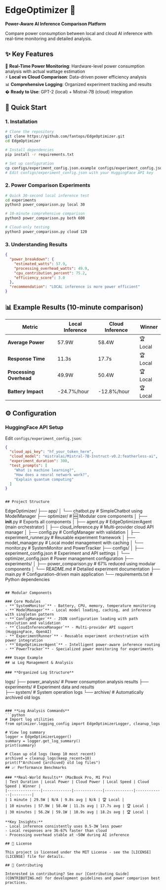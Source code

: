 # EdgeOptimizer 🚀
**Power-Aware AI Inference Comparison Platform**

Compare power consumption between local and cloud AI inference with real-time monitoring and detailed analysis.

## ✨ Key Features

🔋 **Real-Time Power Monitoring**: Hardware-level power consumption analysis with actual wattage estimation  
⚡ **Local vs Cloud Comparison**: Data-driven power efficiency analysis  
📊 **Comprehensive Logging**: Organized experiment tracking and results  
� **Ready to Use**: GPT-2 (local) + Mistral-7B (cloud) integration

## 🚀 Quick Start

### **1. Installation**
```bash
# Clone the repository
git clone https://github.com/fantops/EdgeOptimizer.git
cd EdgeOptimizer

# Install dependencies
pip install -r requirements.txt

# Set up configuration
cp configs/experiment_config.json.example configs/experiment_config.json
# Edit configs/experiment_config.json with your HuggingFace API key
```

### **2. Power Comparison Experiments**
```bash
# Quick 30-second local inference test
cd experiments
python3 power_comparison.py local 30

# 10-minute comprehensive comparison
python3 power_comparison.py both 600

# Cloud-only testing
python3 power_comparison.py cloud 120
```

### **3. Understanding Results**
```json
{
  "power_breakdown": {
    "estimated_watts": 57.9,
    "processing_overhead_watts": 49.9,
    "cpu_contribution_percent": 75.2,
    "efficiency_score": 3.0
  },
  "recommendation": "LOCAL inference is more power efficient"
}
```

## 📊 Example Results (10-minute comparison)
| Metric | Local Inference | Cloud Inference | Winner |
|--------|----------------|-----------------|---------|
| **Average Power** | 57.9W | 58.4W | 🏆 Local |
| **Response Time** | 11.3s | 17.7s | 🏆 Local |
| **Processing Overhead** | 49.9W | 50.4W | 🏆 Local |
| **Battery Impact** | -24.7%/hour | -12.8%/hour | 🏆 Local |

## ⚙️ Configuration

### **HuggingFace API Setup**
Edit `configs/experiment_config.json`:
```json
{
  "cloud_api_key": "hf_your_token_here",
  "cloud_model": "mistralai/Mistral-7B-Instruct-v0.2:featherless-ai",
  "experiment_duration": 300,
  "test_prompts": [
    "What is machine learning?",
    "How does a neural network work?",
    "Explain quantum computing"
  ]
}
```
```

## Project Structure
```
EdgeOptimizer/
├── app/
│   └── chatbot.py              # SimpleChatbot using ModelManager
├── optimizer/                  # 🆕 Modular core components
│   ├── __init__.py            # Exports all components
│   ├── agent.py               # EdgeOptimizerAgent (main orchestrator)
│   ├── cloud_inference.py    # Multi-provider cloud API manager
│   ├── config.py              # ConfigManager with validation
│   ├── experiment_runner.py   # Reusable experiment framework
│   ├── model_manager.py       # Local model management with caching
│   └── monitor.py             # SystemMonitor and PowerTracker
├── configs/
│   ├── experiment_config.json # Experiment and API settings
│   └── optimizer_config.json  # Power management configuration
├── experiments/
│   ├── power_comparison.py    # 67% reduced using modular components
│   └── README.md              # Detailed experiment documentation
├── main.py                    # Configuration-driven main application
└── requirements.txt           # Python dependencies
```

## Modular Components

### Core Modules
- **`SystemMonitor`** - Battery, CPU, memory, temperature monitoring
- **`ModelManager`** - Local model loading, caching, and inference with singleton pattern
- **`ConfigManager`** - JSON configuration loading with path resolution and validation
- **`CloudInferenceManager`** - Multi-provider API support (HuggingFace, OpenAI)
- **`ExperimentRunner`** - Reusable experiment orchestration with power integration
- **`EdgeOptimizerAgent`** - Intelligent power-aware inference routing
- **`PowerTracker`** - Specialized power monitoring for experiments

### Usage Example
## 📊 Log Management & Analysis

### **Organized Log Structure**
```
logs/
├── power_analysis/     # Power consumption analysis results
├── experiments/        # Experiment data and results  
├── system/            # System operation logs
└── archive/           # Automatically archived old logs
```

### **Log Analysis Commands**
```python
# Import log utilities
from optimizer.logging_config import EdgeOptimizerLogger, cleanup_logs

# View log summary
logger = EdgeOptimizerLogger()
summary = logger.get_log_summary()
print(summary)

# Clean up old logs (keep 10 most recent)
archived = cleanup_logs(keep_recent=10)
print(f"Archived {archived} old log files")
## 📈 Performance Benchmarks

### **Real-World Results** (MacBook Pro, M1 Pro)
| Test Duration | Local Power | Cloud Power | Local Speed | Cloud Speed | Winner |
|---------------|-------------|-------------|-------------|-------------|---------|
| 1 minute | 29.5W | N/A | 9.8s avg | N/A | 🏆 Local |
| 10 minutes | 57.9W | 58.4W | 11.3s avg | 17.7s avg | 🏆 Local |
| 30 minutes | 56.2W | 59.1W | 10.9s avg | 18.2s avg | 🏆 Local |

**Key Insights:**
- Local inference consistently uses 0.5-3W less power
- Local responses are 36-67% faster than cloud
- Processing overhead stable at ~50W during AI inference

## 📄 License

This project is licensed under the MIT License - see the [LICENSE](LICENSE) file for details.

## 🤝 Contributing

Interested in contributing? See our [Contributing Guide](CONTRIBUTING.md) for development guidelines and power comparison best practices.
